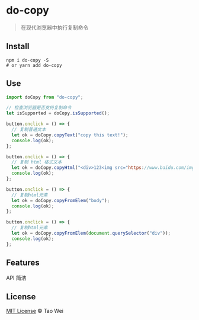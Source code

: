 # do-copy

> 在现代浏览器中执行复制命令

## Install

```shell
npm i do-copy -S
# or yarn add do-copy
```

## Use

```js
import doCopy from "do-copy";

// 检查浏览器是否支持复制命令
let isSupported = doCopy.isSupported();

button.onclick = () => {
  // 复制普通文本
  let ok = doCopy.copyText("copy this text!");
  console.log(ok);
};

button.onclick = () => {
  // 复制 html 格式文本
  let ok = doCopy.copyHtml("<div>123<img src="https://www.baidu.com/img/bd_logo1.png" /></div>");
  console.log(ok);
};

button.onclick = () => {
  // 复制html元素
  let ok = doCopy.copyFromElem("body");
  console.log(ok);
};

button.onclick = () => {
  // 复制html元素
  let ok = doCopy.copyFromElem(document.querySelector("div"));
  console.log(ok);
};
```

## Features

API 简洁

## License

[MIT License](http://zenorocha.mit-license.org/) © Tao Wei
